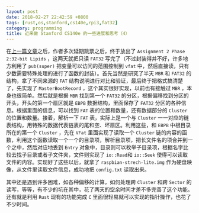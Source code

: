 ```yaml
---
layout: post
date: 2018-02-27 22:42:59 +0800
tags: [rust,os,stanford,cs140e,rpi3,fat32]
category: programming
title: 近来做 Stanford CS140e 的一些进展和思考（4）
---
```


在[上一篇文章](/programming/2018/02/16/thoughts-on-stanford-cs140e-3/)之后，作者多次延期跳票之后，终于放出了 `Assignment 2 Phase 2:32-bit Lipids` ，这两天就把只读 `FAT32` 写完了（不过封装得并不好，许多地方利用了 `pub(super)` 把变量可以访问的范围控制到 `vfat` 中，然后直接读，只有少数需要特殊处理的进行了函数的封装）。首先当然是研究了半天 `MBR` 和 `FAT32` 的结构，拿了不同来源的 `FAT` 结构说明进行对比和验证，最后终于把格式搞清楚了，先实现了 `MasterBootRecord` ，这个其实很好实现，以前也有接触过 `MBR` ，本身也很简单。然后就是根据 `MBR` 找到第一个 `FAT32` 的分区，根据偏移找到分区的开头，开头的第一个扇区就是 `EBPB` 数据结构，里面保存了 `FAT32` 分区的各种信息。根据里面的信息，可以找到 `FAT` 表的位置和数量，还有数据部分的 `Cluster` 的位置和数量。接着，解析一下 `FAT` 表，实际上是一个与 `Cluster` 一一对应的链表结构，用特殊的数据代表链表的尾和空、坏扇区。利用这些，和 `EBPB` 中根目录所在的第一个 `Cluster` ，先在 `VFat` 里面实现了读取一个 `Cluster` 链的内容的函数，利用这个函数读取一个一个的目录项，解析目录项，把长文件名的项合并到一个之中，然后对应地丢到 `Entry` 对象中，目录则可以枚举子目录项，根据名字比较去找子目录或者子文件夹，文件则实现了 `io::Read`和 `io::Seek` 使得可以读取文件的内容。实现好了这些以后，就拿了 `raspbian-strech-lite.img` 作为硬盘映像，从文件里读取文件信息，成功地把 `config.txt` 读取出来。

其中还是遇到许多困难，如各种偏移的计算，如何处理跨 `Cluster` 和跨 `Sector` 的读写，等等，有不少的坑在其中，花了两天的空余时间才差不多完善了这个功能。还有就是利用 `Rust` 现有的功能完成 `C` 里面很轻易就可以实现的指针操作，也花了不少时间。
